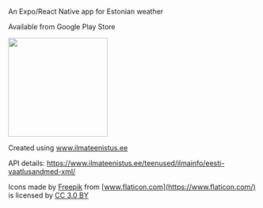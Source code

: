 An Expo/React Native app for Estonian weather

Available from Google Play Store

<a href="https://play.google.com/store/apps/details?id=ee.viljark.eestiilm" title="Get it on Google Play">
<img src="https://play.google.com/intl/en_us/badges/static/images/badges/en_badge_web_generic.png" width="200px"/></a>

Created using www.ilmateenistus.ee

API details: https://www.ilmateenistus.ee/teenused/ilmainfo/eesti-vaatlusandmed-xml/

Icons made by [Freepik](https://www.freepik.com/ "Freepik") from [www.flaticon.com](https://www.flaticon.com/) is licensed by [CC 3.0 BY](http://creativecommons.org/licenses/by/3.0/ "Creative Commons BY 3.0")
